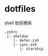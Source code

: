 # dotfiles


shell 依存関係
```
.zshrc
 |- sheldon
    |- defer.zsh
    |- sync.zsh
       |- starship
```

